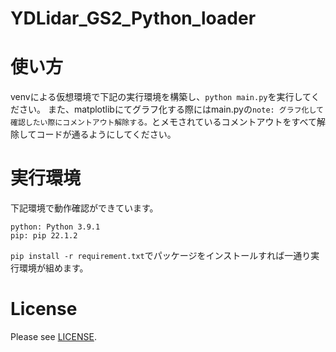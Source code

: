 # YDLidar_GS2_Python_loader

# 使い方
venvによる仮想環境で下記の実行環境を構築し、`python main.py`を実行してください。
また、matplotlibにてグラフ化する際にはmain.pyの`note: グラフ化して確認したい際にコメントアウト解除する。`とメモされているコメントアウトをすべて解除してコードが通るようにしてください。

# 実行環境

下記環境で動作確認ができています。

```
python: Python 3.9.1
pip: pip 22.1.2
```

`pip install -r requirement.txt`でパッケージをインストールすれば一通り実行環境が組めます。

# License
Please see [LICENSE](LICENSE).